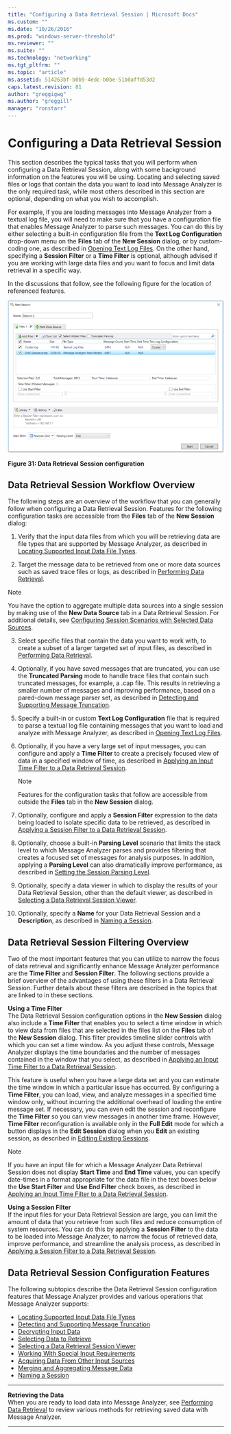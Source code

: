 ```yaml
---
title: "Configuring a Data Retrieval Session | Microsoft Docs"
ms.custom: ""
ms.date: "10/26/2016"
ms.prod: "windows-server-threshold"
ms.reviewer: ""
ms.suite: ""
ms.technology: "networking"
ms.tgt_pltfrm: ""
ms.topic: "article"
ms.assetid: 514263bf-b0b9-4edc-b0be-51b0affd53d2
caps.latest.revision: 81
author: "greggigwg"
ms.author: "greggill"
manager: "ronstarr"
---
```


# Configuring a Data Retrieval Session

This section describes the typical tasks that you will perform when configuring a Data Retrieval Session, along with some background information on the features you will be using. Locating and selecting saved files or logs that contain the data you want to load into Message Analyzer is the only required task, while most others described in this section are optional, depending on what you wish to accomplish.  
  
 For example, if you are loading messages into Message Analyzer from a textual log file, you will need to make sure that you have a configuration file that enables Message Analyzer to parse such messages. You can do this by either selecting a built-in  configuration file from the **Text Log Configuration** drop-down menu on the **Files** tab of the **New Session** dialog, or by custom-coding one, as described in [Opening Text Log Files](opening-text-log-files.md). On the other hand, specifying a **Session Filter** or a **Time Filter** is optional, although advised if you are working with large data files and you want to focus and limit data retrieval in a specific way.  
  
 In the discussions  that follow, see the following figure for the location of  referenced features.  
  
 ![Data Retrieval Session configuration](media/fig31-data-retrieval-session-configuration.PNG "Fig31-Data Retrieval Session configuration")  
  
 **Figure 31: Data Retrieval Session configuration**  
  
## Data Retrieval Session Workflow Overview  

 The following steps are an overview of the workflow that you can generally follow when configuring a Data Retrieval Session. Features for the following configuration tasks are accessible from the **Files** tab of the **New Session** dialog:  
  
1.  Verify that the input data files from which you will be retrieving data are file types that are supported by Message Analyzer, as described in [Locating Supported Input Data File Types](locating-supported-input-data-file-types.md).  
  
2.  Target the message data to be retrieved from one or more data sources such as saved trace files or logs, as described in [Performing Data Retrieval](performing-data-retrieval.md).  
  
> [!NOTE]
>  You have the option to aggregate multiple data sources into a single session by making use of the **New Data Source** tab in a Data Retrieval Session. For additional details, see [Configuring Session Scenarios with Selected Data Sources](configuring-session-scenarios-with-selected-data-sources.md).  
  
3.  Select specific files that contain the data you want to work with, to create a subset of a larger targeted set of input files, as described in [Performing Data Retrieval](performing-data-retrieval.md).  
  
4.  Optionally, if you have saved messages that are truncated, you can use the **Truncated Parsing** mode to handle trace files that contain such truncated messages, for example, a .cap file. This results in retrieving a smaller number of messages and improving performance, based on a pared-down message parser set, as described in [Detecting and Supporting Message Truncation](detecting-and-supporting-message-truncation.md).  
  
5.  Specify a built-in or custom **Text Log Configuration** file that is required to parse a textual log file containing messages that you want to load and analyze with Message Analyzer, as described in [Opening Text Log Files](opening-text-log-files.md).  
  
6.  Optionally, if you have a very large set of input messages, you can configure and apply a **Time Filter** to create a precisely focused view of data in a specified window of time, as described in [Applying an Input Time Filter to a Data Retrieval Session](applying-an-input-time-filter-to-a-data-retrieval-session.md).  
  
    > [!NOTE]
    >  Features for the configuration tasks that follow are accessible from outside the **Files** tab in the **New Session** dialog.  
  
7.  Optionally, configure and apply a **Session Filter** expression to the data being loaded to isolate specific data to be retrieved, as described in [Applying a Session Filter to a Data Retrieval Session](applying-a-session-filter-to-a-data-retrieval-session.md).  
  
8.  Optionally, choose a built-in **Parsing Level** scenario that limits the stack level to which Message Analyzer parses and provides filtering that creates a focused set of messages for analysis purposes. In addition, applying a **Parsing Level** can also dramatically improve performance, as described in [Setting the Session Parsing Level](setting-the-session-parsing-level.md).  
  
9. Optionally, specify a data viewer in which to display the results of your Data Retrieval Session, other than the default viewer, as described in [Selecting a Data Retrieval Session Viewer](selecting-a-data-retrieval-session-viewer.md).  
  
10. Optionally, specify a **Name** for your Data Retrieval Session and a **Description**, as described in [Naming a Session](naming-a-session.md).  
  
## Data Retrieval Session Filtering Overview  
 Two of the most important features that you can utilize to narrow the focus of data retrieval and significantly enhance Message Analyzer performance are the **Time Filter** and **Session Filter**. The following sections provide a brief overview of the advantages of using these filters in a Data Retrieval Session. Further details about these filters are described in the topics that are linked to in these sections.  
  
 **Using a Time Filter**   
The Data Retrieval Session configuration options in the **New Session** dialog also include a **Time Filter** that enables you to select a time window in which to view data from files that are selected in the files list on the **Files** tab of the **New Session** dialog. This filter provides timeline slider controls with which you can set a time window. As you adjust these controls, Message Analyzer displays the time boundaries and the number of messages contained in the window that you select, as described in [Applying an Input Time Filter to a Data Retrieval Session](applying-an-input-time-filter-to-a-data-retrieval-session.md).  
  
 This feature is useful when you have a large data set and you can estimate the time window in which a particular issue has occurred. By configuring a **Time Filter**, you can load, view, and analyze messages in a specified time window only, without incurring the additional overhead of loading the entire message set. If necessary, you can even edit the session and reconfigure the **Time Filter** so you can view messages in another time frame. However, **Time Filter** reconfiguration is available only in the **Full Edit** mode for which a button displays in the **Edit Session** dialog when you **Edit** an existing session, as described in [Editing Existing Sessions](editing-existing-sessions.md).  
  
> [!NOTE]
>  If you have an input file for which a Message Analyzer Data Retrieval Session does not display **Start Time** and **End Time** values, you can specify date-times in a format appropriate for the data file in the text boxes below the **Use Start Filter** and **Use End Filter** check boxes, as described in [Applying an Input Time Filter to a Data Retrieval Session](applying-an-input-time-filter-to-a-data-retrieval-session.md).  
  
 **Using a Session Filter**   
If the input files for your Data Retrieval Session are large, you can limit the amount of data that you retrieve from such files and reduce consumption of system resources. You can do this by applying a **Session Filter** to the data to be loaded into Message Analyzer, to narrow the focus of retrieved data, improve performance, and streamline the analysis process, as described in [Applying a Session Filter to a Data Retrieval Session](applying-a-session-filter-to-a-data-retrieval-session.md).  
  
## Data Retrieval Session Configuration Features  
 The following subtopics describe the Data Retrieval Session configuration features that Message Analyzer provides and various operations that Message Analyzer supports:  
  
- [Locating Supported Input Data File Types](locating-supported-input-data-file-types.md)   
- [Detecting and Supporting Message Truncation](detecting-and-supporting-message-truncation.md)   
- [Decrypting Input Data](decrypting-input-data.md)   
- [Selecting Data to Retrieve](selecting-data-to-retrieve.md)   
- [Selecting a Data Retrieval Session Viewer](selecting-a-data-retrieval-session-viewer.md)   
- [Working With Special Input Requirements](working-with-special-input-requirements.md)   
- [Acquiring Data From Other Input Sources](acquiring-data-from-other-input-sources.md)   
- [Merging and Aggregating Message Data](merging-and-aggregating-message-data.md)   
- [Naming a Session](naming-a-session.md)  
  
---  
  
 **Retrieving the Data**   
When you are ready to load data into Message Analyzer, see  [Performing Data Retrieval](performing-data-retrieval.md) to review various methods for retrieving saved data with Message Analyzer.   

---